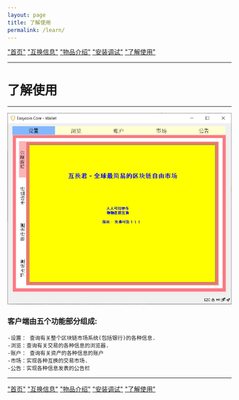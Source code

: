 ```yaml
---
layout: page
title: 了解使用
permalink: /learn/
---
```


["首页"](https://ubarterchain.github.io/) ["互换信息"](/info/)  ["物品介绍"](/list/)   ["安装调试"](/install/)   ["了解使用"](/learn/) 

---

# 了解使用 #

---

<div class='fig figcenter fighighlight'>
  <img src='/11.png'>
</div>



### 客户端由五个功能部分组成: ###
    -设置： 查询有关整个区块链市场系统(包括银行)的各种信息.
    -浏览：查询有关交易的各种信息的浏览器.
    -账户： 查询有关资产的各种信息的账户
    -市场：实现各种互换的交易市场.
    -公告：实现各种信息发表的公告栏
    
    
---

["首页"](https://ubarterchain.github.io/) ["互换信息"](/info/)  ["物品介绍"](/list/)   ["安装调试"](/install/)   ["了解使用"](/learn/) 
